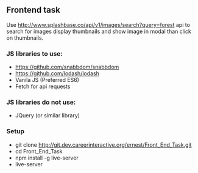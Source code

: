 ## Frontend task

Use http://www.splashbase.co/api/v1/images/search?query=forest api to search for images display thumbnails and show image in modal than click on thumbnails.

### JS libraries to use:

- https://github.com/snabbdom/snabbdom
- https://github.com/lodash/lodash
- Vanila JS (Preferred ES6)
- Fetch for api requests

### JS libraries do not use:

- JQuery (or similar library)

### Setup

- git clone http://git.dev.careerinteractive.org/ernest/Front_End_Task.git
- cd Front_End_Task
- npm install -g live-server
- live-server